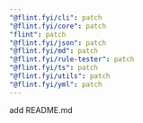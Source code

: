```yaml
---
"@flint.fyi/cli": patch
"@flint.fyi/core": patch
"flint": patch
"@flint.fyi/json": patch
"@flint.fyi/md": patch
"@flint.fyi/rule-tester": patch
"@flint.fyi/ts": patch
"@flint.fyi/utils": patch
"@flint.fyi/yml": patch
---
```


add README.md
